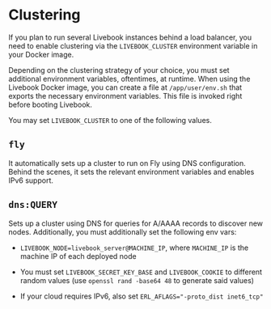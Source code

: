 # Clustering

If you plan to run several Livebook instances behind a load balancer, you need to enable clustering via the `LIVEBOOK_CLUSTER` environment variable in your Docker image.

Depending on the clustering strategy of your choice, you must set additional environment variables, oftentimes, at runtime. When using the Livebook Docker image, you can create a file at `/app/user/env.sh` that exports the necessary environment variables. This file is invoked right before booting Livebook.

You may set `LIVEBOOK_CLUSTER` to one of the following values.

## `fly`

It automatically sets up a cluster to run on Fly using DNS configuration. Behind the scenes, it sets the relevant environment variables and enables IPv6 support.

## `dns:QUERY`

Sets up a cluster using DNS for queries for A/AAAA records to discover new nodes. Additionally, you must additionally set the following env vars:

  * `LIVEBOOK_NODE=livebook_server@MACHINE_IP`, where `MACHINE_IP` is the machine IP of each deployed node

  * You must set `LIVEBOOK_SECRET_KEY_BASE` and `LIVEBOOK_COOKIE` to different random values (use `openssl rand -base64 48` to generate said values)

  * If your cloud requires IPv6, also set `ERL_AFLAGS="-proto_dist inet6_tcp"`
